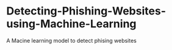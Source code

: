 # Detecting-Phishing-Websites-using-Machine-Learning
A Macine learning model to detect phising websites
